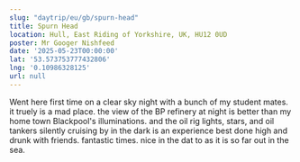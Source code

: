 ```yaml
---
slug: "daytrip/eu/gb/spurn-head"
title: Spurn Head
location: Hull, East Riding of Yorkshire, UK, HU12 0UD
poster: Mr Googer Nishfeed
date: '2025-05-23T00:00:00'
lat: '53.573753777432806'
lng: '0.10986328125'
url: null
---
```


Went here first time on a clear sky night with a bunch of my student mates. it truely is a mad place. the view of the BP refinery at night is better than my home town Blackpool's illuminations. and the oil rig lights, stars, and oil tankers silently cruising by in the dark is an experience best done high and drunk with friends. fantastic times. nice in the dat to as it is so far out in the sea.
